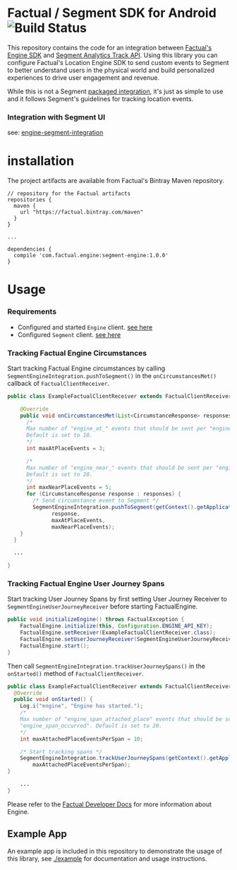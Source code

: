 # Factual / Segment SDK for Android ![Build Status](https://app.bitrise.io/app/a6e1b23f407d8395/status.svg?token=RX7bPL4Gy2jjPw6J_ChZsw)

This repository contains the code for an integration between [Factual's Engine SDK](https://www.factual.com/products/engine/) and [Segment Analytics Track API](https://segment.com/docs/sources/mobile/android/#track). Using this library you can configure Factual's Location Engine SDK to send custom events to Segment to better understand users in the physical world and build personalized experiences to drive user engagement and revenue.

While this is not a Segment [packaged integration](https://segment.com/docs/guides/partners/packaged-integration.md), it's just as simple to use
and it follows Segment's guidelines for tracking location events.

### Integration with Segment UI

see: [engine-segment-integration](https://github.com/Factual/engine-segment-integration)

# installation

The project artifacts are available from Factual's Bintray Maven repository.

```
// repository for the Factual artifacts
repositories {
  maven {
    url "https://factual.bintray.com/maven"
  }
}

...

dependencies {
  compile 'com.factual.engine:segment-engine:1.0.0'
}
```

# Usage

### Requirements

* Configured and started `Engine` client. [see here](http://developer.factual.com/engine/android/)
* Configured `Segment` client. [see here](https://segment.com/docs/sources/mobile/android/)

### Tracking Factual Engine Circumstances

Start tracking Factual Engine circumstances by calling ` SegmentEngineIntegration.pushToSegment()` in the `onCircumstancesMet()` callback of `FactualClientReceiver`.

```java
public class ExampleFactualClientReceiver extends FactualClientReceiver {

    @Override
    public void onCircumstancesMet(List<CircumstanceResponse> responses) {
      /*
      Max number of "engine_at_" events that should be sent per "engine_" + CIRCUMSTANCE_NAME.
      Default is set to 10.
      */
      int maxAtPlaceEvents = 3;

      /*
      Max number of "engine_near_" events that should be sent per "engine_" + CIRCUMSTANCE_NAME.
      Default is set to 20.
      */
      int maxNearPlaceEvents = 5;
      for (CircumstanceResponse response : responses) {
        /* Send circumstance event to Segment */
        SegmentEngineIntegration.pushToSegment(getContext().getApplicationContext(),
              response,
              maxAtPlaceEvents,
              maxNearPlaceEvents);
    }
  }

  ...

}
```

### Tracking Factual Engine User Journey Spans

Start tracking User Journey Spans by first setting User Journey Receiver to `SegmentEngineUserJourneyReceiver` before starting FactualEngine.
```java
public void initializeEngine() throws FactualException {
    FactualEngine.initialize(this, Configuration.ENGINE_API_KEY);
    FactualEngine.setReceiver(ExampleFactualClientReceiver.class);
    FactualEngine.setUserJourneyReceiver(SegmentEngineUserJourneyReceiver.class);
    FactualEngine.start();
}
```

Then call `SegmentEngineIntegration.trackUserJourneySpans()` in the `onStarted()` method of `FactualClientReceiver`.

```java
public class ExampleFactualClientReceiver extends FactualClientReceiver {
  @Override
  public void onStarted() {
    Log.i("engine", "Engine has started.");
    /*
    Max number of "engine_span_attached_place" events that should be sent per
    "engine_span_occurred". Default is set to 20.
    */
    int maxAttachedPlaceEventsPerSpan = 10;

    /* Start tracking spans */
    SegmentEngineIntegration.trackUserJourneySpans(getContext().getApplicationContext(),
        maxAttachedPlaceEventsPerSpan);
}

    ...
}
```

Please refer to the [Factual Developer Docs](http://developer.factual.com) for more information about Engine.

## Example App

An example app is included in this repository to demonstrate the usage of this library, see [./example](./example) for documentation and usage instructions.
